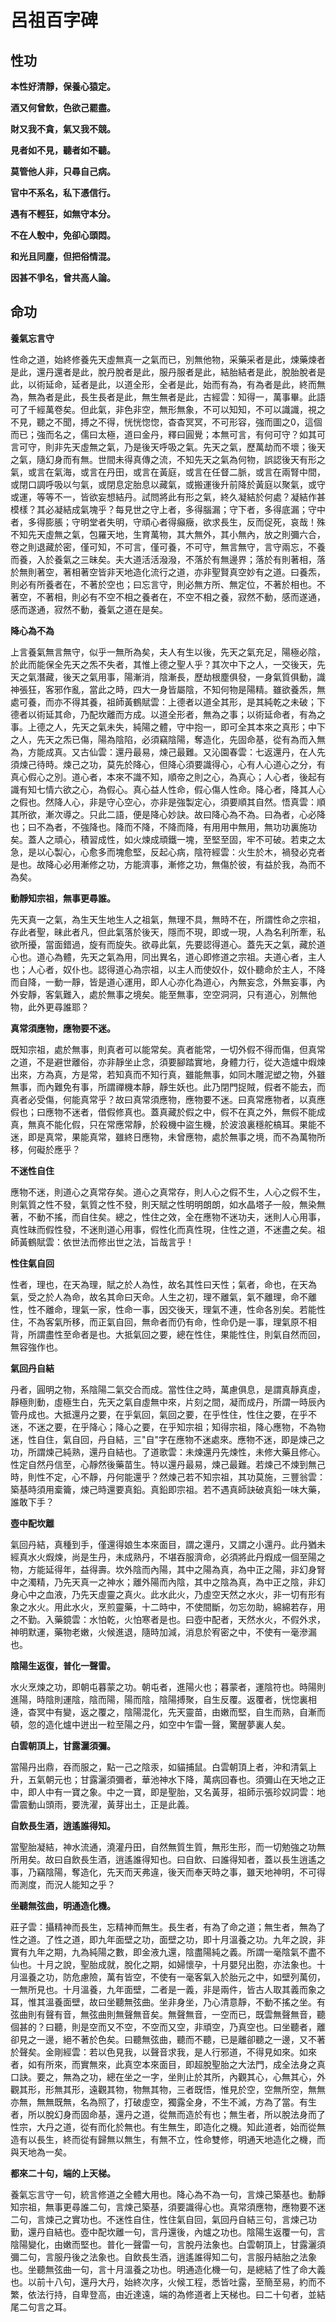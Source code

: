# 呂祖百字碑

## 性功

**本性好清靜，保養心猿定。**

**酒又何曾飲，色欲己罷盡。**

**財又我不貪，氣又我不競。**

**見者如不見，聽者如不聽。**

**莫管他人非，只尋自己病。**

**官中不系名，私下憑信行。**

**遇有不輕狂，如無守本分。**

**不在人彀中，免卻心頭悶。**

**和光且同塵，但把俗情混。**

**因甚不爭名，曾共高人論。**

## 命功

**養氣忘言守**

性命之道，始終修養先天虛無真一之氣而已，別無他物，采藥采者是此，煉藥煉者是此，還丹還者是此，脫丹脫者是此，服丹服者是此，結胎結者是此，脫胎脫者是此，以術延命，延者是此，以道全形，全者是此，始而有為，有為者是此，終而無為，無為者是此，長生長者是此，無生無者是此，古經雲：知得一，萬事畢。此語可了千經萬卷矣。但此氣，非色非空，無形無象，不可以知知，不可以識識，視之不見，聽之不聞，搏之不得，恍恍惚惚，杳杳冥冥，不可形容，強而圖之0，這個而已；強而名之，儒曰太極，道曰金丹，釋曰圓覺；本無可言，有何可守？如其可言可守，則非先天虛無之氣，乃是後天呼吸之氣。先天之氣，歷萬劫而不壞；後天之氣，隨幻身而有無。世間未得真傳之流，不知先天之氣為何物，誤認後天有形之氣，或言在氣海，或言在丹田，或言在黃庭，或言在任督二脈，或言在兩腎中間，或閉口調呼吸以勻氣，或閉息定胎息以藏氣，或搬運後升前降於黃庭以聚氣，或守或運，等等不一，皆欲妄想結丹。試問將此有形之氣，終久凝結於何處？凝結作甚模樣？其必凝結成氣塊乎？每見世之守上者，多得腦漏；守下者，多得底漏；守中者，多得膨脹；守明堂者失明，守頑心者得癲癥，欲求長生，反而促死，哀哉！殊不知先天虛無之氣，包羅天地，生育萬物，其大無外，其小無內，放之則彌六合，卷之則退藏於密，僅可知，不可言，僅可養，不可守，無言無守，言守兩忘，不養而養，入於養氣之三昧矣。夫大道活活潑潑，不落於有無邊界；落於有則著相，落於無則著空，著相著空皆非天地造化流行之道，亦非聖賢真空妙有之道。曰養炁，則必有所養者在，不著於空也；曰忘言守，則必無方所、無定位，不著於相也。不著空，不著相，則必有不空不相之養者在，不空不相之養，寂然不動，感而遂通，感而遂通，寂然不動，養氣之道在是矣。

**降心為不為**

上言養氣無言無守，似乎一無所為矣，夫人有生以後，先天之氣充足，陽極必陰，於此而能保全先天之炁不失者，其惟上德之聖人乎？其次中下之人，一交後天，先天之氣潛藏，後天之氣用事，陽漸消，陰漸長，歷劫根塵俱發，一身氣質俱動，識神張狂，客邪作亂，當此之時，四大一身皆屬陰，不知何物是陽精。雖欲養炁，無處可養，而亦不得其養，祖師黃鶴賦雲：上德者以道全其形，是其純乾之未破；下德者以術延其命，乃配坎離而方成。以道全形者，無為之事；以術延命者，有為之事。上德之人，先天之氣未失，純陽之體，守中抱一，即可全其本來之真形；中下之人，先天之炁已傷，陽為陰陷，必須竊陰陽，奪造化，先固命基，從有為而入無為，方能成真。又古仙雲：還丹最易，煉己最難。又沁園春雲：七返還丹，在人先須煉己待時。煉己之功，莫先於降心，但降心須要識得心，心有人心道心之分，有真心假心之別。道心者，本來不識不知，順帝之則之心，為真心；人心者，後起有識有知七情六欲之心，為假心。真心益人性命，假心傷人性命。降心者，降其人心之假也。然降人心，非是守心空心，亦非是強製定心，須要順其自然。悟真雲：順其所欲，漸次導之。只此二語，便是降心妙訣。故曰降心為不為。曰為者，心必降也；曰不為者，不強降也。降而不降，不降而降，有用用中無用，無功功裏施功矣。蓋人之頑心，積習成性，如火煉成頑鐵一塊，至堅至固，牢不可破。若束之太急，是以心製心，心愈多而塊愈堅，反起心病，陰符經雲：火生於木，禍發必克者是也。故降心必用漸修之功，方能濟事，漸修之功，無傷於彼，有益於我，為而不為矣。

**動靜知宗祖，無事更尋誰。**

先天真一之氣，為生天生地生人之祖氣，無理不具，無時不在，所謂性命之宗祖，存此者聖，昧此者凡，但此氣落於後天，隱而不現，即或一現，人為名利所牽，私欲所擾，當面錯過，旋有而旋失。欲尋此氣，先要認得道心。蓋先天之氣，藏於道心也。道心為體，先天之氣為用，同出異名，道心即修道之宗祖。夫道心者，主人也；人心者，奴仆也。認得道心為宗祖，以主人而使奴仆，奴仆聽命於主人，不降而自降，一動一靜，皆是道心運用，即人心亦化為道心，內無妄念，外無妄事，內外安靜，客氣難入，處於無事之境矣。能至無事，空空洞洞，只有道心，別無他物，此外更尋誰耶？

**真常須應物，應物要不迷。**

既知宗祖，處於無事，則真者可以能常矣。真者能常，一切外假不得而傷，但真常之道，不是避世離俗，亦非靜坐止念，須要腳踏實地，身體力行，從大造爐中煆煉出來，方為真，方是常，若知真而不知行真，雖能無事，如同木雕泥塑之物，外雖無事，而內難免有事，所謂禪機本靜，靜生妖也。此乃閉門捉賊，假者不能去，而真者必受傷，何能真常乎？故曰真常須應物，應物要不迷。曰真常應物者，以真應假也；曰應物不迷者，借假修真也。蓋真藏於假之中，假不在真之外，無假不能成真，無真不能化假，只在常應常靜，於殺機中盜生機，於波浪裏穩舵槁耳。果能不迷，即是真常，果能真常，雖終日應物，未曾應物，處於無事之境，而不為萬物所移，何礙於應乎？

**不迷性自住**

應物不迷，則道心之真常存矣。道心之真常存，則人心之假不生，人心之假不生，則氣質之性不發，氣質之性不發，則天賦之性明明朗朗，如水晶塔子一般，無染無著，不動不搖，而自住矣。總之，性住之效，全在應物不迷功夫，迷則人心用事，真性昧而假性發，不迷則道心用事，假性化而真性現，住性之道，不迷盡之矣。祖師黃鶴賦雲：依世法而修出世之法，旨哉言乎！

**性住氣自回**

性者，理也，在天為理，賦之於人為性，故名其性曰天性；氣者，命也，在天為氣，受之於人為命，故名其命曰天命。人生之初，理不離氣，氣不離理，命不離性，性不離命，理氣一家，性命一事，因交後天，理氣不連，性命各別矣。若能性住，不為客氣所移，而正氣自回，無命者而仍有命，性命仍是一事，理氣原不相背，所謂盡性至命者是也。大抵氣回之要，總在性住，果能性住，則氣自然而回，無容強作也。

**氣回丹自結**

丹者，圓明之物，系陰陽二氣交合而成。當性住之時，萬慮俱息，是謂真靜真虛，靜極則動，虛極生白，先天之氣自虛無中來，片刻之間，凝而成丹，所謂一時辰內管丹成也。大抵還丹之要，在乎氣回，氣回之要，在乎性住，性住之要，在乎不迷，不迷之要，在乎降心；降心之要，在乎知宗祖；知得宗祖，降心應物，不為物迷，性自住，氣自回，丹自結，三"自"字在應物不迷處來。應物不迷，即是煉己之功，所謂煉己純熟，還丹自結也。了道歌雲：未煉還丹先煉性，未修大藥且修心。性定自然丹信至，心靜然後藥苗生。特以還丹最易，煉己最難。若煉己不煉到無己時，則性不定，心不靜，丹何能還乎？然煉己若不知宗祖，其功莫施，三豐翁雲：築基時須用槖籥，煉己時還要真鉛。真鉛即宗祖。若不遇真師訣破真鉛一味大藥，誰敢下手？

**壺中配坎離**

氣回丹結，真種到手，僅還得娘生本來面目，謂之還丹，又謂之小還丹。此丹猶未經真水火煆煉，尚是生丹，未成熟丹，不堪吞服濟命，必須將此丹煆成一個至陽之物，方能延得年，益得壽。坎外陰而內陽，其中之陽為真，為中正之陽，非幻身腎中之濁精，乃先天真一之神水；離外陽而內陰，其中之陰為真，為中正之陰，非幻身心中之血液，乃先天虛靈之真火。此水此火，乃虛空天然之水火，非一切有形有象之水火。用此水火，烹煎靈藥，十二時中，不使間斷，勿忘勿助，綿綿若存，用之不勤。入藥鏡雲：水怕乾，火怕寒者是也。曰壺中配者，天然水火，不假外求，神明默運，藥物老嫩，火候進退，隨時加減，消息於宥密之中，不使有一毫滲漏也。

**陰陽生返復，普化一聲雷。**

水火烹煉之功，即朝屯暮蒙之功。朝屯者，進陽火也；暮蒙者，運陰符也。時陽則進陽，時陰則運陰，陰而陽，陽而陰，陰陽搏聚，自生反覆。返覆者，恍惚裏相逄，杳冥中有變，返之覆之，陰陽混化，先天靈苗，由嫩而堅，自生而熟，自漸而頓，忽的造化爐中迸出一粒至陽之丹，如空中乍雷一聲，驚醒夢裏人矣。

**白雲朝頂上，甘露灑須彌。**

當陽丹出鼎，吞而服之，點一己之陰汞，如貓捕鼠。白雲朝頂上者，沖和清氣上升，五氣朝元也；甘露灑須彌者，華池神水下降，萬病回春也。須彌山在天地之正中，即人中有一寶之象。中之一寶，即是聖胎，又名黃芽，祖師示張珍奴詞雲：地雷震動山頭雨，要洗濯，黃芽出土，正是此義。

**自飲長生酒，逍遙誰得知。**

當聖胎凝結，神水流通，澆灌丹田，自然無質生質，無形生形，而一切勉強之功無所用矣。故曰自飲長生酒，逍遙誰得知也。曰自飲、曰誰得知者，蓋以長生逍遙之事，乃竊陰陽，奪造化，先天而天弗違，後天而奉天時之事，雖天地神明，不可得而測度，而況人能知之乎？

**坐聽無弦曲，明通造化機。**

莊子雲：攝精神而長生，忘精神而無生。長生者，有為了命之道；無生者，無為了性之道。了性之道，即九年面壁之功，面壁之功，即十月溫養之功。九年之說，非實有九年之期，九為純陽之數，即金液九還，陰盡陽純之義。所謂一毫陰氣不盡不仙也。十月之說，聖胎成就，脫化之期，如婦懷孕，十月嬰兒出胞，亦法象也。十月溫養之功，防危慮險，萬有皆空，不使有一毫客氣入於胎元之中，如壁列萬仞，一無所見也。十月溫養，九年面壁，二者是一義，非是兩件，皆古人取其義而象之耳，惟其溫養面壁，故曰坐聽無弦曲。坐非身坐，乃心清意靜，不動不搖之坐。有弦曲則有聲有音，無弦曲則無聲無音矣。無聲無音，一空而已，既雲無聲無音，聽個甚的？曰聽，則是空而又不空，不空而又空，非頑空，乃真空也。曰坐聽者，離卻見之一邊，絕不著於色矣。曰聽無弦曲，聽而不聽，已是離卻聽之一邊，又不著於聲矣。金剛經雲：若以色見我，以聲音求我，是人行邪道，不得見如來。如來者，如有所來，而實無來，此真空本來面目，即超脫聖胎之大法門，成全法身之真口訣。要之，無為之功，總在坐之一字，坐則止於其所，內觀其心，心無其心，外觀其形，形無其形，遠觀其物，物無其物，三者既悟，惟見於空，空無所空，無無亦無，無無既無，名為照了，打破虛空，獨露全身，不生不滅，方為了當。有生者，所以脫幻身而固命基，還丹之道，從無而造於有也；無生者，所以脫法身而了性宗，大丹之道，從有而化於無也。有生無生，即造化之機。知此道者，始而從無造有以長生，終而從有歸無以無生，有無不立，性命雙修，明通天地造化之機，而與天地為一矣。

**都來二十句，端的上天梯。**

養氣忘言守一句，統言修道之全體大用也。降心為不為一句，言煉己築基也。動靜知宗祖，無事更尋誰二句，言煉己築基，須要識得心也。真常須應物，應物要不迷二句，言煉己之實功也。不迷性自住，性住氣自回，氣回丹自結三句，言煉己功勤，還丹自結也。壺中配坎離一句，言丹還後，內爐之功也。陰陽生返覆一句，言陰陽變化，由嫩而堅也。普化一聲雷一句，言脫丹法象也。白雲朝頂上，甘露灑須彌二句，言服丹後之法象也。自飲長生酒，逍遙誰得知二句，言服丹結胎之法象也。坐聽無弦曲一句，言十月溫養之功也。明通造化機一句，是總結了性了命大義也。以前十八句，還丹大丹，始終次序，火候工程，悉皆吐露，至簡至易，約而不繁，依法行持，自卑登高，由近達遠，端的為修道者上天梯也。曰二十句者，並結尾二句言之耳。 